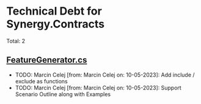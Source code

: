 ﻿# Technical Debt for Synergy.Contracts

Total: 2

## [FeatureGenerator.cs](../../../Synergy.Behaviours.Testing/FeatureGenerator.cs)
- TODO: Marcin Celej [from: Marcin Celej on: 10-05-2023]: Add include / exclude as functions
- TODO: Marcin Celej [from: Marcin Celej on: 10-05-2023]: Support Scenario Outline along with Examples
